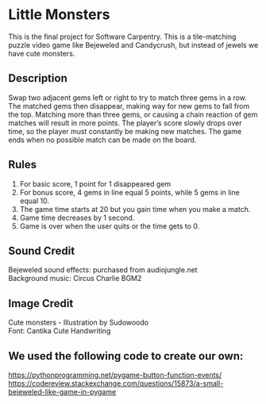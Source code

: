 # Little Monsters

This is the final project for Software Carpentry. This is a tile-matching puzzle video game like Bejeweled and Candycrush, but instead of jewels we have cute monsters.  


## Description 

Swap two adjacent gems left or right to try to match three gems in a row. The matched gems then disappear, making way for new gems to fall from the top. Matching more than three gems, or causing a chain reaction of gem matches will result in more points. The player’s score slowly drops over time, so the player must constantly be making new matches. The game ends when no possible match can be made on the board.


## Rules

1) For basic score, 1 point for 1 disappeared gem
2) For bonus score, 4 gems in line equal 5 points, while 5 gems in line equal 10.
3) The game time starts at 20 but you gain time when you make a match. 
4) Game time decreases by 1 second.
5) Game is over when the user quits or the time gets to 0.


## Sound Credit

Bejeweled sound effects: purchased from audiojungle.net  
Background music: Circus Charlie BGM2 


## Image Credit

Cute monsters - Illustration by Sudowoodo  
Font: Cantika Cute Handwriting


## We used the following code to create our own:

https://pythonprogramming.net/pygame-button-function-events/
https://codereview.stackexchange.com/questions/15873/a-small-bejeweled-like-game-in-pygame

